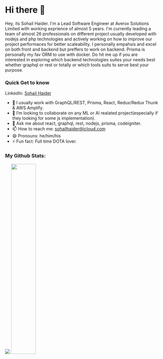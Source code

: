 # Hi there 👋
Hey, its Sohail Haider. I'm a Lead Software Engineer at Averox Solutions Limited with working exprience of almost 5 years. I'm currently leading a team of almost 26 professionals on different project usually developed with nodejs and php technologies and actively working on how to improve our project performaces for better scaleability. I personally empahsis and excel on both front and backend but preffers to work on backend. Prisma is personally my fav ORM to use with docker. Do hit me up if you are interested in exploring which backend technologies suites your needs best whether graphql or rest or totally or which tools suits to serve best your purpose.

### Quick Get to know
LinkedIn: <a target="_new" href="https://www.linkedin.com/in/sohailhaider/">Sohail Haider</a>
- 🔭 I usually work with GraphQL/REST, Prisma, React, Redux/Redux Thunk & AWS Amplify.
- 👯 I’m looking to collaborate on any ML or AI realated project(especially if they looking for some js implementation).
- 💬 Ask me about react, graphql, rest, nodejs, prisma, codeigniter.
- 📫 How to reach me: <a href="mailto:sohailhaider@icloud">sohailhaider@icloud.com</a>
- 😄 Pronouns: he/him/his
- ⚡ Fun fact: Full time DOTA lover.

### My Github Stats:
<p align="left">
  <img src="https://github-readme-stats.vercel.app/api?username=sohailhaider&show_icons=true&theme=radical&count_private=true" />
  <img width="40%" src="https://github-readme-stats.vercel.app/api/top-langs/?username=sohailhaider&count_private=true&theme=radical">
</p>
